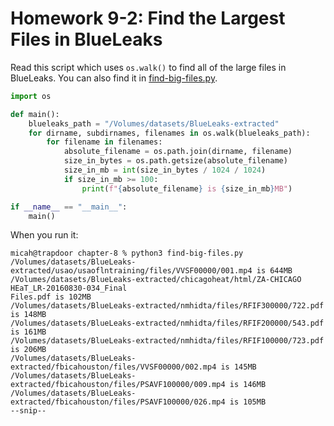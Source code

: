 # Homework 9-2: Find the Largest Files in BlueLeaks

Read this script which uses `os.walk()` to find all of the large files in BlueLeaks. You can also find it in [find-big-files.py](./find-big-files.py).

```py
import os

def main():
    blueleaks_path = "/Volumes/datasets/BlueLeaks-extracted"
    for dirname, subdirnames, filenames in os.walk(blueleaks_path):
        for filename in filenames:
            absolute_filename = os.path.join(dirname, filename)
            size_in_bytes = os.path.getsize(absolute_filename)
            size_in_mb = int(size_in_bytes / 1024 / 1024)
            if size_in_mb >= 100:
                print(f"{absolute_filename} is {size_in_mb}MB")

if __name__ == "__main__":
    main()
```

When you run it:

```
micah@trapdoor chapter-8 % python3 find-big-files.py 
/Volumes/datasets/BlueLeaks-extracted/usao/usaoflntraining/files/VVSF00000/001.mp4 is 644MB
/Volumes/datasets/BlueLeaks-extracted/chicagoheat/html/ZA-CHICAGO HEaT_LR-20160830-034_Final 
Files.pdf is 102MB
/Volumes/datasets/BlueLeaks-extracted/nmhidta/files/RFIF300000/722.pdf is 148MB
/Volumes/datasets/BlueLeaks-extracted/nmhidta/files/RFIF200000/543.pdf is 161MB
/Volumes/datasets/BlueLeaks-extracted/nmhidta/files/RFIF100000/723.pdf is 206MB
/Volumes/datasets/BlueLeaks-extracted/fbicahouston/files/VVSF00000/002.mp4 is 145MB
/Volumes/datasets/BlueLeaks-extracted/fbicahouston/files/PSAVF100000/009.mp4 is 146MB
/Volumes/datasets/BlueLeaks-extracted/fbicahouston/files/PSAVF100000/026.mp4 is 105MB
--snip--
```